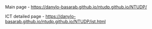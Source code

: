 Main page - https://danylo-basarab.github.io/ntudp.github.io/NTUDP/

ICT detailed page - https://danylo-basarab.github.io/ntudp.github.io/NTUDP/ist.html
